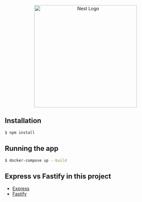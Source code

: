 <p align="center">
  <a href="http://nestjs.com/" target="blank"><img src="https://nestjs.com/img/logo_text.svg" width="320" alt="Nest Logo" /></a>
</p>

## Installation

```bash
$ npm install
```

## Running the app

```bash
$ docker-compose up --build
```

## Express vs Fastify in this project
- [Express](https://ibb.co/NF1mvRQ)
- [Fastify](https://ibb.co/TmcpXW0)
